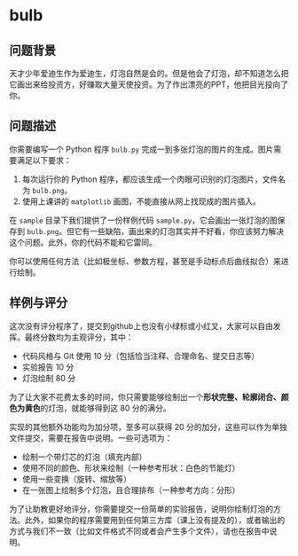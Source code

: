 # bulb

## 问题背景

天才少年爱迪生作为爱迪生，灯泡自然是会的。但是他会了灯泡，却不知道怎么把它画出来给投资方，好赚取大量天使投资。为了作出漂亮的PPT，他把目光投向了你。

## 问题描述

你需要编写一个 Python 程序 `bulb.py` 完成一到多张灯泡的图片的生成。图片需要满足以下要求：

1. 每次运行你的 Python 程序，都应该生成一个肉眼可识别的灯泡图片，文件名为 `bulb.png`。
2. 使用上课讲的 `matplotlib` 画图，不能直接从网上找现成的图片插入。

在 `sample` 目录下我们提供了一份样例代码 `sample.py`，它会画出一张灯泡的图保存到 `bulb.png`。但它有一些缺陷，画出来的灯泡其实并不好看，你应该努力解决这个问题。此外，你的代码不能和它雷同。

你可以使用任何方法（比如极坐标、参数方程，甚至是手动标点后曲线拟合）来进行绘制。

## 样例与评分

这次没有评分程序了，提交到github上也没有小绿标或小红叉，大家可以自由发挥。最终分数均为主观评分，其中：

* 代码风格与 Git 使用 10 分（包括恰当注释、合理命名、提交日志等） 
* 实验报告 10 分
* 灯泡绘制 80 分

为了让大家不花费太多的时间，你只需要能够绘制出一个**形状完整、轮廓闭合、颜色为黄色**的灯泡，就能够得到这 80 分的满分。

实现的其他额外功能均为加分项，至多可以获得 20 分的加分，这些可以作为单独文件提交，需要在报告中说明。一些可选项为：

* 绘制一个带灯芯的灯泡（填充内部）
* 使用不同的颜色、形状来绘制（一种参考形状：白色的节能灯）
* 使用一些变换（旋转、缩放等）
* 在一张图上绘制多个灯泡，且合理排布（一种参考方向：分形）

为了让助教更好地评分，你需要提交一份简单的实验报告，说明你绘制灯泡的方法。此外，如果你的程序需要用到任何第三方库（课上没有提及的），或者输出的方式与我们不一致（比如文件格式不同或者会产生多个文件），请也在报告中说明。


